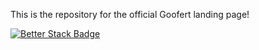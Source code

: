 This is the repository for the official Goofert landing page!

[![Better Stack Badge](https://uptime.betterstack.com/status-badges/v1/monitor/1npib.svg)](https://uptime.betterstack.com/?utm_source=status_badge)
